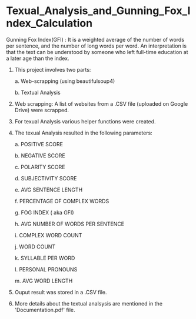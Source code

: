 # Texual_Analysis_and_Gunning_Fox_Index_Calculation
Gunning Fox Index(GFI) :
It is a weighted average of the number of words per sentence, and the number of long words per word. An interpretation is that the text can be understood by someone who left full-time education at a later age than the index.

1. This project involves two parts:

   a. Web-scrapping (using beautifulsoup4)
   
   b. Textual Analysis
   
3. Web scrapping: A list of websites from a .CSV file (uploaded on Google Drive) were scrapped.
4. For texual Analysis various helper functions were created.
5. The texual Analysis resulted in the following parameters:

   a. POSITIVE SCORE
   
   b. NEGATIVE SCORE
   
   c. POLARITY SCORE

   d. SUBJECTIVITY SCORE
   
   e. AVG SENTENCE LENGTH
   
   f. PERCENTAGE OF COMPLEX WORDS
   
   g. FOG INDEX ( aka GFI)
   
   h. AVG NUMBER OF WORDS PER SENTENCE
   
   i. COMPLEX WORD COUNT
   
   j. WORD COUNT
   
   k. SYLLABLE PER WORD
   
   l. PERSONAL PRONOUNS
   
   m. AVG WORD LENGTH
6. Ouput result was stored in a .CSV file.
7. More details about the textual analsysis are mentioned in the 'Documentation.pdf' file. 
